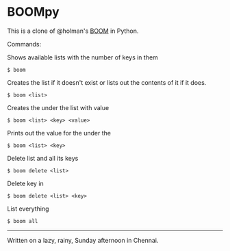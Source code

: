 # BOOMpy

This is a clone of @holman's [BOOM](https://github.com/holman/BOOM) in Python.

Commands:

Shows available lists with the number of keys in them

    $ boom

Creates the list <list> if it doesn't exist or lists out the contents of it if
it does.

    $ boom <list>

Creates the <key> under the list <list> with value <value>

    $ boom <list> <key> <value>

Prints out the value for the <key> under the <list>

    $ boom <list> <key>

Delete list <list> and all its keys

    $ boom delete <list>

Delete key <key> in <list>

    $ boom delete <list> <key>

List everything

    $ boom all

---

Written on a lazy, rainy, Sunday afternoon in Chennai.
